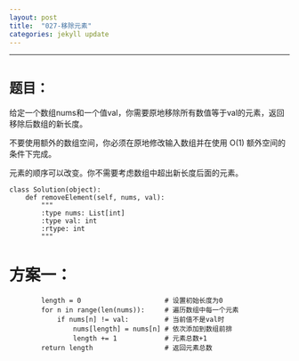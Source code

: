 ```yaml
---
layout: post
title:  "027-移除元素"
categories: jekyll update
---
```

_______________________________________________________________________________
# `题目：`
给定一个数组nums和一个值val，你需要原地移除所有数值等于val的元素，返回移除后数组的新长度。

不要使用额外的数组空间，你必须在原地修改输入数组并在使用 O(1) 额外空间的条件下完成。

元素的顺序可以改变。你不需要考虑数组中超出新长度后面的元素。

    class Solution(object):
        def removeElement(self, nums, val):
            """
            :type nums: List[int]
            :type val: int
            :rtype: int
            """

# 方案一：


            length = 0                     # 设置初始长度为0
            for n in range(len(nums)):     # 遍历数组中每一个元素
                if nums[n] != val:         # 当前值不是val时
                    nums[length] = nums[n] # 依次添加到数组前排
                    length += 1            # 元素总数+1
            return length                  # 返回元素总数



